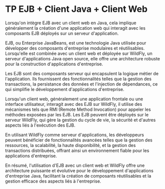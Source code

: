 # TP EJB + Client Java + Client Web
Lorsqu'on intègre EJB avec un client web en Java, cela implique généralement la création d'une application web qui interagit avec les composants EJB déployés sur un serveur d'application.

EJB, ou Enterprise JavaBeans, est une technologie Java utilisée pour développer des composants d'entreprise modulaires et réutilisables. Lorsqu'elle est combinée avec un client web et déployée sur WildFly, un serveur d'applications Java open source, elle offre une architecture robuste pour la construction d'applications d'entreprise.

Les EJB sont des composants serveur qui encapsulent la logique métier de l'application. Ils fournissent des fonctionnalités telles que la gestion des transactions, la persistance des données et l'injection de dépendances, ce qui simplifie le développement d'applications d'entreprise.

Lorsqu'un client web, généralement une application frontale ou une interface utilisateur, interagit avec des EJB sur WildFly, il utilise des mécanismes tels que RMI (Remote Method Invocation) pour appeler les méthodes exposées par les EJB. Les EJB peuvent être déployés sur le serveur WildFly, qui gère la gestion du cycle de vie, la sécurité et d'autres aspects liés à l'exécution des EJB.

En utilisant WildFly comme serveur d'applications, les développeurs peuvent bénéficier de fonctionnalités avancées telles que la gestion des ressources, la scalabilité, la haute disponibilité, et la gestion des transactions distribuées, offrant ainsi un environnement fiable pour les applications d'entreprise.

En résumé, l'utilisation d'EJB avec un client web et WildFly offre une architecture puissante et évolutive pour le développement d'applications d'entreprise Java, facilitant la création de composants réutilisables et la gestion efficace des aspects liés à l'entreprise.
